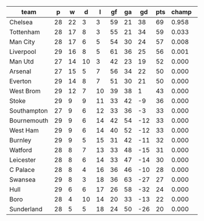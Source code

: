 |    team     | p  | w  | d  | l  | gf | ga | gd  | pts | champ | top2  | top3  | top4  |  5-7  | bot4  | bot3  | bot2  |
|-------------|----|----|----|----|----|----|-----|-----|-------|-------|-------|-------|-------|-------|-------|-------|
| Chelsea     | 28 | 22 |  3 |  3 | 59 | 21 |  38 |  69 | 0.958 | 0.996 | 1.000 | 1.000 | 0.000 | 0.000 | 0.000 | 0.000|
| Tottenham   | 28 | 17 |  8 |  3 | 55 | 21 |  34 |  59 | 0.033 | 0.621 | 0.847 | 0.946 | 0.054 | 0.000 | 0.000 | 0.000|
| Man City    | 28 | 17 |  6 |  5 | 54 | 30 |  24 |  57 | 0.008 | 0.211 | 0.543 | 0.776 | 0.224 | 0.000 | 0.000 | 0.000|
| Liverpool   | 29 | 16 |  8 |  5 | 61 | 36 |  25 |  56 | 0.001 | 0.103 | 0.348 | 0.664 | 0.336 | 0.000 | 0.000 | 0.000|
| Man Utd     | 27 | 14 | 10 |  3 | 42 | 23 |  19 |  52 | 0.000 | 0.033 | 0.119 | 0.277 | 0.720 | 0.000 | 0.000 | 0.000|
| Arsenal     | 27 | 15 |  5 |  7 | 56 | 34 |  22 |  50 | 0.000 | 0.036 | 0.139 | 0.317 | 0.682 | 0.000 | 0.000 | 0.000|
| Everton     | 29 | 14 |  8 |  7 | 51 | 30 |  21 |  50 | 0.000 | 0.001 | 0.004 | 0.020 | 0.951 | 0.000 | 0.000 | 0.000|
| West Brom   | 29 | 12 |  7 | 10 | 39 | 38 |   1 |  43 | 0.000 | 0.000 | 0.000 | 0.000 | 0.032 | 0.000 | 0.000 | 0.000|
| Stoke       | 29 |  9 |  9 | 11 | 33 | 42 |  -9 |  36 | 0.000 | 0.000 | 0.000 | 0.000 | 0.000 | 0.006 | 0.001 | 0.000|
| Southampton | 27 |  9 |  6 | 12 | 33 | 36 |  -3 |  33 | 0.000 | 0.000 | 0.000 | 0.000 | 0.001 | 0.005 | 0.002 | 0.000|
| Bournemouth | 29 |  9 |  6 | 14 | 42 | 54 | -12 |  33 | 0.000 | 0.000 | 0.000 | 0.000 | 0.000 | 0.068 | 0.022 | 0.005|
| West Ham    | 29 |  9 |  6 | 14 | 40 | 52 | -12 |  33 | 0.000 | 0.000 | 0.000 | 0.000 | 0.000 | 0.096 | 0.037 | 0.008|
| Burnley     | 29 |  9 |  5 | 15 | 31 | 42 | -11 |  32 | 0.000 | 0.000 | 0.000 | 0.000 | 0.000 | 0.058 | 0.018 | 0.004|
| Watford     | 28 |  8 |  7 | 13 | 33 | 48 | -15 |  31 | 0.000 | 0.000 | 0.000 | 0.000 | 0.000 | 0.164 | 0.071 | 0.019|
| Leicester   | 28 |  8 |  6 | 14 | 33 | 47 | -14 |  30 | 0.000 | 0.000 | 0.000 | 0.000 | 0.000 | 0.118 | 0.053 | 0.017|
| C Palace    | 28 |  8 |  4 | 16 | 36 | 46 | -10 |  28 | 0.000 | 0.000 | 0.000 | 0.000 | 0.000 | 0.426 | 0.246 | 0.100|
| Swansea     | 29 |  8 |  3 | 18 | 36 | 63 | -27 |  27 | 0.000 | 0.000 | 0.000 | 0.000 | 0.000 | 0.482 | 0.288 | 0.129|
| Hull        | 29 |  6 |  6 | 17 | 26 | 58 | -32 |  24 | 0.000 | 0.000 | 0.000 | 0.000 | 0.000 | 0.824 | 0.695 | 0.467|
| Boro        | 28 |  4 | 10 | 14 | 20 | 33 | -13 |  22 | 0.000 | 0.000 | 0.000 | 0.000 | 0.000 | 0.787 | 0.644 | 0.427|
| Sunderland  | 28 |  5 |  5 | 18 | 24 | 50 | -26 |  20 | 0.000 | 0.000 | 0.000 | 0.000 | 0.000 | 0.966 | 0.923 | 0.823|
